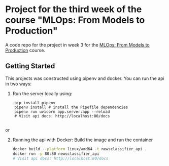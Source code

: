 # Project for the third week of the course "MLOps: From Models to Production" 

A code repo for the project in week 3 for the [MLOps: From Models to Production](https://corise.com/course/mlops/) course.

## Getting Started

This projects was constructed using pipenv and docker.
You can run the api in two ways:

1. Run the server locally using:
```
    pip install pipenv
    pipenv install # install the Pipefile dependencies
    pipenv run uvicorn app.server:app --reload
    # Visit api docs: http://localhost:80/docs 
   
```
or

2. Running the api with Docker: Build the image and run the container
   ```bash
   docker build --platform linux/amd64 -t newsclassifier_api .
   docker run -p 80:80 newsclassifier_api 
   # Visit api docs: http://localhost:80/docs
   ```
